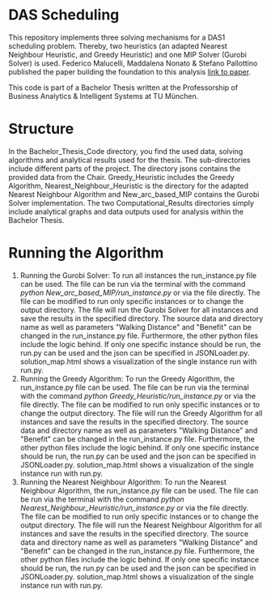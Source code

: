 # DAS Scheduling
This repository implements three solving mechanisms for a DAS1 scheduling problem. Thereby, two heuristics (an adapted
Nearest Neighbour Heuristic, and Greedy Heuristic) and one MIP Solver (Gurobi Solver) is used.
Federico Malucelli, Maddalena Nonato & Stefano Pallottino published the paper building the foundation to this analysis [link to paper](https://link.springer.com/chapter/10.1057/9780230372924_8).

This code is part of a Bachelor Thesis written at the Professorship of Business Analytics & Intelligent Systems at TU München.

# Structure
In the Bachelor_Thesis_Code directory, you find the used data, solving algorithms and analytical results used for the thesis.
The sub-directories include different parts of the project. The directory jsons contains the provided data from the Chair.
Greedy_Heuristic includes the Greedy Algorithm, Nearest_Neighbour_Heuristic is the directory for the adapted Nearest Neighbour Algorithm and New_arc_based_MIP contains the Gurobi Solver implementation. The two Computational_Results directories simply include analytical graphs and data outputs used for analysis within the Bachelor Thesis.

# Running the Algorithm

1. Running the Gurobi Solver: To run all instances the run_instance.py file can be used. The file can be run via the terminal with the command *python New_arc_based_MIP/run_instance.py* or via the file directly. The file can be modified to run only specific instances or to change the output directory. The file will run the Gurobi Solver for all instances and save the results in the specified directory. The source data and directory name as well as parameters "Walking Distance" and "Benefit" can be changed in the run_instance.py file. Furthermore, the other python files include the logic behind. If only one specific instance should be run, the run.py can be used and the json can be specified in JSONLoader.py. solution_map.html shows a visualization of the single instance run with run.py.
2. Running the Greedy Algorithm: To run the Greedy Algorithm, the run_instance.py file can be used. The file can be run via the terminal with the command *python Greedy_Heuristic/run_instance.py* or via the file directly. The file can be modified to run only specific instances or to change the output directory. The file will run the Greedy Algorithm for all instances and save the results in the specified directory. The source data and directory name as well as parameters "Walking Distance" and "Benefit" can be changed in the run_instance.py file. Furthermore, the other python files include the logic behind. If only one specific instance should be run, the run.py can be used and the json can be specified in JSONLoader.py. solution_map.html shows a visualization of the single instance run with run.py.
3. Running the Nearest Neighbour Algorithm: To run the Nearest Neighbour Algorithm, the run_instance.py file can be used. The file can be run via the terminal with the command *python Nearest_Neighbour_Heuristic/run_instance.py* or via the file directly. The file can be modified to run only specific instances or to change the output directory. The file will run the Nearest Neighbour Algorithm for all instances and save the results in the specified directory. The source data and directory name as well as parameters "Walking Distance" and "Benefit" can be changed in the run_instance.py file. Furthermore, the other python files include the logic behind. If only one specific instance should be run, the run.py can be used and the json can be specified in JSONLoader.py. solution_map.html shows a visualization of the single instance run with run.py.
